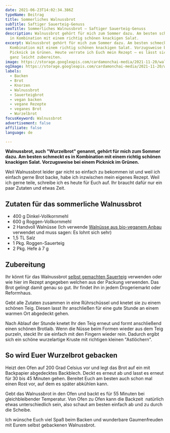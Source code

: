 ```yaml
---
date: 2021-06-23T14:02:34.386Z
typeName: Beitrag
title: Sommerliches Walnussbrot
subTitle: Saftiger Sauerteig-Genuss
seoTitle: Sommerliches Walnussbrot – Saftiger Sauerteig-Genuss
description: Walnussbrot gehört für mich zum Sommer dazu. Am besten schmeckt es
  in Kombination mit einem richtig schönen knackigen Salat.
excerpt: Walnussbrot gehört für mich zum Sommer dazu. Am besten schmeckt es in
  Kombination mit einem richtig schönen knackigen Salat. Vorzugsweise bei einem
  Picknick im Grünen. Heute verrate ich Euch mein Rezept – es lässt sich nämlich
  ganz leicht zubereiten.
image: https://storage.googleapis.com/cardamonchai-media/2021-11-20/walnussbrot-jpg-imagine-b88868_8d6e4f_1024_768/640.webp
ogImage: https://storage.googleapis.com/cardamonchai-media/2021-11-20/walnussbrot-fb-jpg-imagine-080808_7c6145_1200_628/640.webp
labels:
  - Backen
  - Brot
  - Knorzen
  - Walnussbrot
  - Sauerteigbrot
  - vegan backen
  - vegane Rezepte
  - veganes Brot
  - Wurzelbrot
focusKeyword: Walnussbrot
advertisement: false
affiliate: false
language: de

---
```


**Walnussbrot, auch "Wurzelbrot" genannt, gehört für mich zum Sommer dazu. Am besten schmeckt es in Kombination mit einem richtig schönen knackigen Salat. Vorzugsweise bei einem Picknick im Grünen.**

Weil Walnussbrot leider gar nicht so einfach zu bekommen ist und weil ich einfach gerne Brot backe, habe ich inzwischen mein eigenes Rezept. Weil ich gerne teile, schreibe ich es heute für Euch auf. Ihr braucht dafür nur ein paar Zutaten und etwas Zeit.

## Zutaten für das sommerliche Walnussbrot

- 400 g Dinkel-Vollkornmehl
- 600 g Roggen-Vollkornmehl
- 2 Handvoll Walnüsse (Ich verwende [Walnüsse aus bio-veganem Anbau](/2019/09/hof-windkind-walnuss-baum-adoptieren/) verwendet und muss sagen: Es lohnt sich sehr)
- 1,5 TL Salz
- 1 Pkg. Roggen-Sauerteig
- 2 Pkg. Hefe á 7 g

## Zubereitung

Ihr könnt für das Walnussbrot [selbst gemachten Sauerteig](/2021/04/sauerteig-grundrezept/) verwenden oder wie hier im Rezept angegeben welchen aus der Packung verwenden. Das Brot gelingt damit genau so gut. Ihr findet ihn in jedem Drogeriemarkt oder Reformhaus.

Gebt alle Zutaten zusammen in eine Rührschüssel und knetet sie zu einem schönen Teig. Diesen lasst Ihr anschließen für eine gute Stunde an einem warmen Ort abgedeckt gehen.

Nach Ablauf der Stunde knetet Ihr den Teig erneut und formt anschließend einen schönen Brotlaib. Wenn die Nüsse beim Formen wieder aus dem Teig purzeln, steckt Ihr sie einfach mit den Fingern wieder rein. Dadurch ergibt sich ein schöne wurzelartige Kruste mit richtigen kleinen "Astlöchern".

## So wird Euer Wurzelbrot gebacken

Heizt den Ofen auf 200 Grad Celsius vor und legt das Brot auf ein mit Backpapier abgedecktes Backblech. Deckt es erneut ab und lasst es erneut für 30 bis 45 Minuten gehen. Bereitet Euch am besten auch schon mal einen Rost vor, auf dem es später abkühlen kann.

Gebt das Walnussbrot in den Ofen und backt es für 55 Minuten bei gleichbleibender Temperatur. Von Ofen zu Ofen kann die Backzeit  natürlich etwas unterschiedlich sein, also schaut am besten einfach ab und zu durch die Scheibe.

Ich wünsche Euch viel Spaß beim Backen und wunderbare Gaumenfreuden mit Eurem selbst gebackenen Walnussbrot.
